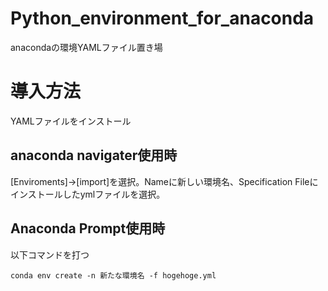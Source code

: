 # Python_environment_for_anaconda
anacondaの環境YAMLファイル置き場

# 導入方法
YAMLファイルをインストール

## anaconda navigater使用時
[Enviroments]→[import]を選択。Nameに新しい環境名、Specification Fileにインストールしたymlファイルを選択。

## Anaconda Prompt使用時
以下コマンドを打つ
```
conda env create -n 新たな環境名 -f hogehoge.yml
```
